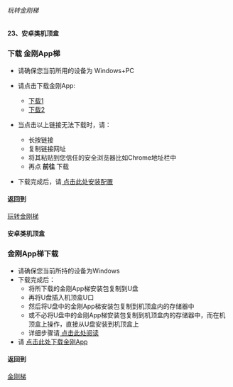 ###### 玩转金刚梯
#### 23、安卓类机顶盒
### 下载 金刚App梯

- 请确保您当前所用的设备为 Windows+PC

- 请点击下载金刚App:
  - [下载1](https://github.com/a2zitpro/client/releases/download/latest/app-prod-release.apk)
  - [下载2](https://bitbucket.org/kk64/public/downloads/app-prod-release.apk)
- 当点击以上链接无法下载时，请：
  - 长按链接
  - 复制链接网址
  - 将其粘贴到您信任的安全浏览器比如Chrome地址栏中
  - 再点<strong> 前往 </strong>下载

- 下载完成后，请[ 点击此处安装配置](https://github.com/a2zitpro/web/blob/master/LadderFree/Android/TVBox/KKLadderAPP/KKLadderAPPConfigure.md)

#### 返回到
[玩转金刚梯](https://github.com/a2zitpro/web/blob/master/LadderFree/A.md)
















#### 安卓类机顶盒
### 金刚App梯下载

- 请确保您当前所持的设备为Windows
- 下载完成后：
  - 将所下载的金刚App梯安装包复制到U盘
  - 再将U盘插入机顶盒U口
  - 然后将U盘中的金刚App梯安装包复制到机顶盒内的存储器中
  - 或不必将U盘中的金刚App梯安装包复制到机顶盒内的存储器中，而在机顶盒上操作，直接从U盘安装到机顶盒上
  - 详细步骤请[ 点击此处阅读 ]()
- 请 [点击此处下载金刚App]()

#### 返回到
[金刚梯](https://github.com/a2zitpro/web/blob/master/LadderFree/A.md)


